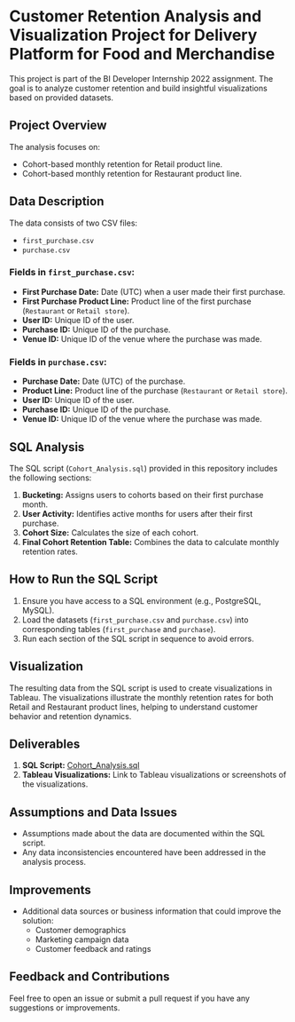 # Customer Retention Analysis and Visualization Project for Delivery Platform for Food and Merchandise

This project is part of the BI Developer Internship 2022 assignment. The goal is to analyze customer retention and build insightful visualizations based on provided datasets.

## Project Overview

The analysis focuses on:
- Cohort-based monthly retention for Retail product line.
- Cohort-based monthly retention for Restaurant product line.

## Data Description

The data consists of two CSV files:
- `first_purchase.csv`
- `purchase.csv`

### Fields in `first_purchase.csv`:
- **First Purchase Date:** Date (UTC) when a user made their first purchase.
- **First Purchase Product Line:** Product line of the first purchase (`Restaurant` or `Retail store`).
- **User ID:** Unique ID of the user.
- **Purchase ID:** Unique ID of the purchase.
- **Venue ID:** Unique ID of the venue where the purchase was made.

### Fields in `purchase.csv`:
- **Purchase Date:** Date (UTC) of the purchase.
- **Product Line:** Product line of the purchase (`Restaurant` or `Retail store`).
- **User ID:** Unique ID of the user.
- **Purchase ID:** Unique ID of the purchase.
- **Venue ID:** Unique ID of the venue where the purchase was made.

## SQL Analysis

The SQL script (`Cohort_Analysis.sql`) provided in this repository includes the following sections:
1. **Bucketing:** Assigns users to cohorts based on their first purchase month.
2. **User Activity:** Identifies active months for users after their first purchase.
3. **Cohort Size:** Calculates the size of each cohort.
4. **Final Cohort Retention Table:** Combines the data to calculate monthly retention rates.

## How to Run the SQL Script

1. Ensure you have access to a SQL environment (e.g., PostgreSQL, MySQL).
2. Load the datasets (`first_purchase.csv` and `purchase.csv`) into corresponding tables (`first_purchase` and `purchase`).
3. Run each section of the SQL script in sequence to avoid errors.

## Visualization

The resulting data from the SQL script is used to create visualizations in Tableau. The visualizations illustrate the monthly retention rates for both Retail and Restaurant product lines, helping to understand customer behavior and retention dynamics.

## Deliverables

1. **SQL Script:** [Cohort_Analysis.sql](Cohort_Analysis.sql)
2. **Tableau Visualizations:** Link to Tableau visualizations or screenshots of the visualizations.

## Assumptions and Data Issues

- Assumptions made about the data are documented within the SQL script.
- Any data inconsistencies encountered have been addressed in the analysis process.

## Improvements

- Additional data sources or business information that could improve the solution:
  - Customer demographics
  - Marketing campaign data
  - Customer feedback and ratings

## Feedback and Contributions

Feel free to open an issue or submit a pull request if you have any suggestions or improvements.


